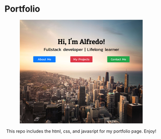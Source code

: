 # Portfolio
<p align="center">
  <img width= "80%" alt="portfolio_screenshot" src="/images/portfolio.png">
</p>
<p align="center"> This repo includes the html, css, and javasript for my portfolio page. Enjoy! </p>

